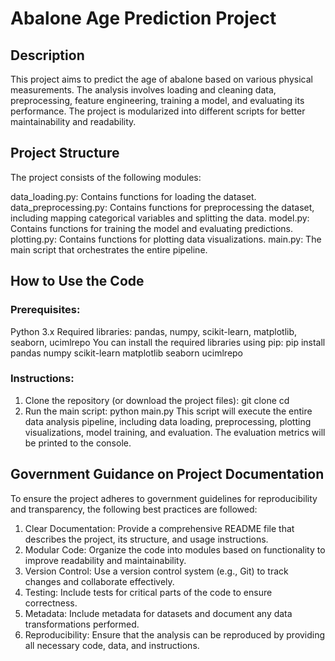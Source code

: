 # Abalone Age Prediction Project

## Description

This project aims to predict the age of abalone based on various physical measurements. The analysis involves loading and cleaning data, preprocessing, feature engineering, training a model, and evaluating its performance. The project is modularized into different scripts for better maintainability and readability.

## Project Structure

The project consists of the following modules:

data_loading.py: Contains functions for loading the dataset.
data_preprocessing.py: Contains functions for preprocessing the dataset, including mapping categorical variables and splitting the data.
model.py: Contains functions for training the model and evaluating predictions.
plotting.py: Contains functions for plotting data visualizations.
main.py: The main script that orchestrates the entire pipeline.

## How to Use the Code

### Prerequisites:

Python 3.x
Required libraries: pandas, numpy, scikit-learn, matplotlib, seaborn, ucimlrepo
You can install the required libraries using pip:
    pip install pandas numpy scikit-learn matplotlib seaborn ucimlrepo

### Instructions:

1. Clone the repository (or download the project files):
    git clone <repository-url>
    cd <project-directory>
2. Run the main script:
    python main.py
This script will execute the entire data analysis pipeline, including data loading, preprocessing, plotting visualizations, model training, and evaluation. The evaluation metrics will be printed to the console.

## Government Guidance on Project Documentation

To ensure the project adheres to government guidelines for reproducibility and transparency, the following best practices are followed:

1. Clear Documentation: Provide a comprehensive README file that describes the project, its structure, and usage instructions.
2. Modular Code: Organize the code into modules based on functionality to improve readability and maintainability.
3. Version Control: Use a version control system (e.g., Git) to track changes and collaborate effectively.
4. Testing: Include tests for critical parts of the code to ensure correctness.
5. Metadata: Include metadata for datasets and document any data transformations performed.
6. Reproducibility: Ensure that the analysis can be reproduced by providing all necessary code, data, and instructions.
